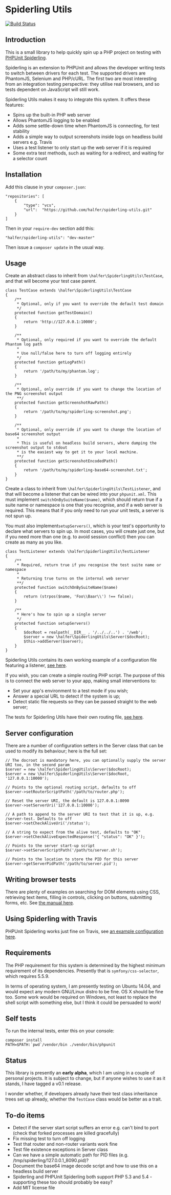 Spiderling Utils
===

[![Build Status](https://api.travis-ci.org/halfer/spiderling-utils.svg)](https://travis-ci.org/halfer/spiderling-utils)

Introduction
---

This is a small library to help quickly spin up a PHP project on testing with [PHPUnit Spiderling](https://github.com/OpenBuildings/phpunit-spiderling).

Spiderling is an extension to PHPUnit and allows the developer writing tests to switch between drivers for each test. The supported drivers are PhantomJS, Selenium and PHP/cURL. The first two are most interesting from an integration testing perspective: they utilise real browsers, and so tests dependent on JavaScript will still work.

Spiderling Utils makes it easy to integrate this system. It offers these features:

* Spins up the built-in PHP web server
* Allows PhantomJS logging to be enabled
* Adds some settle-down time when PhantomJS is connecting, for test stability
* Adds a simple way to output screenshots inside logs on headless build servers e.g. Travis
* Uses a test listener to only start up the web server if it is required
* Some extra test methods, such as waiting for a redirect, and waiting for a selector count

Installation
---

Add this clause in your `composer.json`:

    "repositories": [
        {
            "type": "vcs",
            "url":  "https://github.com/halfer/spiderling-utils.git"
        }
    ]

Then in your `require-dev` section add this:

    "halfer/spiderling-utils": "dev-master"

Then issue a `composer update` in the usual way.

Usage
---

Create an abstract class to inherit from `\halfer\SpiderlingUtils\TestCase`, and that will become your test case parent.

	class TestCase extends \halfer\SpiderlingUtils\TestCase
	{
		/**
		 * Optional, only if you want to override the default test domain
		 */
		protected function getTestDomain()
		{
			return 'http://127.0.0.1:10000';
		}

		/**
		 * Optional, only required if you want to override the default Phantom log path
		 *
		 * Use null/false here to turn off logging entirely
		 */
		protected function getLogPath()
		{
			return '/path/to/my/phantom.log';
		}

		/**
		 * Optional, only override if you want to change the location of the PNG screenshot output
		 **/
		protected function getScreenshotRawPath()
		{
			return '/path/to/my/spiderling-screenshot.png';
		}

		/**
		 * Optional, only override if you want to change the location of base64 screenshot output
		 *
		 * This is useful on headless build servers, where dumping the screenshot output to stdout
		 * is the easiest way to get it to your local machine.
		 **/
		protected function getScreenshotEncodedPath()
		{
			return '/path/to/my/spiderling-base64-screenshot.txt';
		}
	}

Create a class to inherit from `\halfer\SpiderlingUtils\TestListener`, and that will become a listener that can be wired into your `phpunit.xml`. This must implement `switchOnBySuiteName($name)`, which should return true if a suite name or namespace is one that you recognise, and if a web server is required. This means that if you only need to run your unit tests, a server is not spun up.

You must also implement`setupServers()`, which is your test's opportunity to declare what servers to spin up. In most cases, you will create just one, but if you need more than one (e.g. to avoid session conflict) then you can create as many as you like.

	class TestListener extends \halfer\SpiderlingUtils\TestListener
	{
		/**
		 * Required, return true if you recognise the test suite name or namespace
		 *
		 * Returning true turns on the internal web server
		 **/
		protected function switchOnBySuiteName($name)
		{
			return (strpos($name, 'Foo\\Baar\\') !== false);
		}

		/**
		 * Here's how to spin up a single server
		 */
		protected function setupServers()
		{
			$docRoot = realpath(__DIR__ . '/../../..') . '/web';
			$server = new \halfer\SpiderlingUtils\Server($docRoot);
			$this->addServer($server);
		}
	}

Spiderling Utils contains its own working example of a configuration file featuring a listener, [see here](https://github.com/halfer/spiderling-utils/blob/master/phpunit.xml).

If you wish, you can create a simple routing PHP script. The purpose of this is to connect the
web server to your app, making small interventions to:

* Set your app's environment to a test mode if you wish;
* Answer a special URL to detect if the system is up;
* Detect static file requests so they can be passed straight to the web server;

The tests for Spiderling Utils have their own routing file, [see here](https://github.com/halfer/spiderling-utils/blob/master/test/browser/scripts/router.php).

Server configuration
---

There are a number of configuration setters in the Server class that can be used to modify its behaviour; here is the full set:

	// The docroot is mandatory here, you can optionally supply the server URI too, in the second param
	$server = new \halfer\SpiderlingUtils\Server($docRoot);
	$server = new \halfer\SpiderlingUtils\Server($docRoot, '127.0.0.1:10000');

	// Points to the optional routing script, defaults to off
	$server->setRouterScriptPath('/path/to/router.php');

	// Reset the server URI, the default is 127.0.0.1:8090
	$server->setServerUri('127.0.0.1:10000');

	// A path to append to the server URI to test that it is up, e.g. /server-test. Defaults to off
	$server->setCheckAliveUri('/status');

	// A string to expect from the alive test, defaults to "OK"
	$server->setCheckAliveExpectedResponse('{ "status": "OK" }');

	// Points to the server start-up script
	$server->setServerScriptPath('/path/to/server.sh');

	// Points to the location to store the PID for this server
	$server->getServerPidPath('/path/to/server.pid');

Writing browser tests
---

There are plenty of examples on searching for DOM elements using CSS, retrieving text items, filling in controls, clicking on buttons, submitting forms, etc. See [the manual here](https://github.com/OpenBuildings/spiderling).

Using Spiderling with Travis
---

PHPUnit Spiderling works just fine on Travis, see [an example configuration here](https://github.com/halfer/spiderling-utils/blob/master/.travis.yml).

Requirements
---

The PHP requirement for this system is determined by the highest minimum requirement of its dependencies. Presently that is `symfony/css-selector`, which requires 5.5.9.

In terms of operating system, I am presently testing on Ubuntu 14.04, and would expect any modern GNU/Linux distro to be fine. OS X should be fine too. Some work would be required on Windows, not least to replace the shell script with something else, but I think it could be persuaded to work!

Self tests
---

To run the internal tests, enter this on your console:

    composer install
    PATH=$PATH:`pwd`/vendor/bin ./vendor/bin/phpunit

Status
---

This library is presently an **early alpha**, which I am using in a couple of personal projects. It is subject to change, but if anyone wishes to use it as it stands, I have tagged a v0.1 release.

I wonder whether, if developers already have their test class inheritance trees set up already, whether the `TestCase` class would be better as a trait.

To-do items
---

* Detect if the server start script suffers an error e.g. can't bind to port (check that forked processes are killed gracefully)
* Fix missing test to turn off logging
* Test that router and non-router variants work fine
* Test file existence exceptions in Server class
* Can we have a simple automatic path for PID files (e.g. /tmp/spiderling/127.0.0.1_8090.pid)?
* Document the base64 image decode script and how to use this on a headless build server
* Spiderling and PHPUnit Spiderling both support PHP 5.3 and 5.4 - supporting these too should probably be easy?
* Add MIT license file
